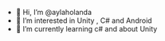 - 👋 Hi, I’m @aylaholanda
- 👀 I’m interested in Unity , C# and Android
- 🌱 I’m currently learning c# and about Unity

<!---
aylaholanda/aylaholanda is a ✨ special ✨ repository because its `README.md` (this file) appears on your GitHub profile.
You can click the Preview link to take a look at your changes.
--->
